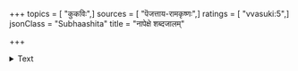 +++
topics = [ "कुकविः",]
sources = [ "पॆजत्ताय-रामकृष्णः",]
ratings = [ "vvasuki:5",]
jsonClass = "Subhaashita"
title = "नापेक्षे शब्दजालम्"

+++

<details><summary>Text</summary>

नापेक्षे शब्दजालं न च कमपि रसं नाप्यलङ्कारसारं  
न च्छन्दो नापि रीतीर्न हि पटुकवितालोकनास्वादनानि ।  
सोहं लब्धप्रतिष्ठः कथमपि 'तुहिचस्मा'ख्यशब्दैश्चतुर्भिः  
कृत्वा पङ्क्तीश्चतस्रो वरकविरिति सम्मान्यतामाभजेयम् ॥
</details>
